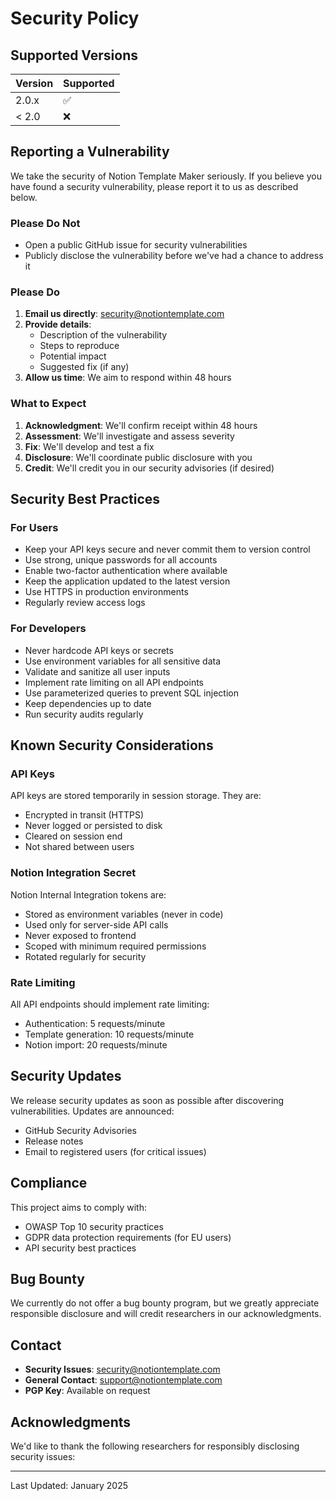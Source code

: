 # Security Policy

## Supported Versions

| Version | Supported          |
| ------- | ------------------ |
| 2.0.x   | :white_check_mark: |
| < 2.0   | :x:                |

## Reporting a Vulnerability

We take the security of Notion Template Maker seriously. If you believe you have found a security vulnerability, please report it to us as described below.

### Please Do Not

- Open a public GitHub issue for security vulnerabilities
- Publicly disclose the vulnerability before we've had a chance to address it

### Please Do

1. **Email us directly**: security@notiontemplate.com
2. **Provide details**:
   - Description of the vulnerability
   - Steps to reproduce
   - Potential impact
   - Suggested fix (if any)
3. **Allow us time**: We aim to respond within 48 hours

### What to Expect

1. **Acknowledgment**: We'll confirm receipt within 48 hours
2. **Assessment**: We'll investigate and assess severity
3. **Fix**: We'll develop and test a fix
4. **Disclosure**: We'll coordinate public disclosure with you
5. **Credit**: We'll credit you in our security advisories (if desired)

## Security Best Practices

### For Users

- Keep your API keys secure and never commit them to version control
- Use strong, unique passwords for all accounts
- Enable two-factor authentication where available
- Keep the application updated to the latest version
- Use HTTPS in production environments
- Regularly review access logs

### For Developers

- Never hardcode API keys or secrets
- Use environment variables for all sensitive data
- Validate and sanitize all user inputs
- Implement rate limiting on all API endpoints
- Use parameterized queries to prevent SQL injection
- Keep dependencies up to date
- Run security audits regularly

## Known Security Considerations

### API Keys

API keys are stored temporarily in session storage. They are:
- Encrypted in transit (HTTPS)
- Never logged or persisted to disk
- Cleared on session end
- Not shared between users

### Notion Integration Secret

Notion Internal Integration tokens are:
- Stored as environment variables (never in code)
- Used only for server-side API calls
- Never exposed to frontend
- Scoped with minimum required permissions
- Rotated regularly for security

### Rate Limiting

All API endpoints should implement rate limiting:
- Authentication: 5 requests/minute
- Template generation: 10 requests/minute
- Notion import: 20 requests/minute

## Security Updates

We release security updates as soon as possible after discovering vulnerabilities. Updates are announced:
- GitHub Security Advisories
- Release notes
- Email to registered users (for critical issues)

## Compliance

This project aims to comply with:
- OWASP Top 10 security practices
- GDPR data protection requirements (for EU users)
- API security best practices

## Bug Bounty

We currently do not offer a bug bounty program, but we greatly appreciate responsible disclosure and will credit researchers in our acknowledgments.

## Contact

- **Security Issues**: security@notiontemplate.com
- **General Contact**: support@notiontemplate.com
- **PGP Key**: Available on request

## Acknowledgments

We'd like to thank the following researchers for responsibly disclosing security issues:

<!-- Security researchers will be listed here -->

---

Last Updated: January 2025
